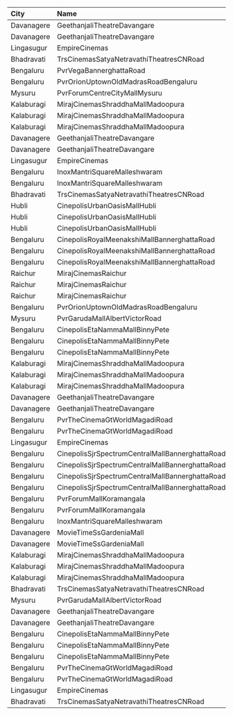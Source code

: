 | City       | Name                                            | Language |  Time | Type        | Price | Capacity | Booked |
| :--------- | :---------------------------------------------- | :------- | ----: | :---------- | ----: | -------: | -----: |
| Davanagere | GeethanjaliTheatreDavangare                     | Kannada  | 10:30 | Balcony     |  150₹ |      184 |    100 |
| Davanagere | GeethanjaliTheatreDavangare                     | Kannada  | 10:30 | SecondClass |  100₹ |      198 |    198 |
| Lingasugur | EmpireCinemas                                   | Kannada  | 11:00 | FirstClass  |   80₹ |      302 |    202 |
| Bhadravati | TrsCinemasSatyaNetravathiTheatresCNRoad         | Kannada  | 11:30 | GoldClass   |  120₹ |      175 |    114 |
| Bengaluru  | PvrVegaBannerghattaRoad                         | Kannada  | 11:45 | Classic     |  112₹ |      118 |      0 |
| Bengaluru  | PvrOrionUptownOldMadrasRoadBengaluru            | Kannada  | 12:15 | Classic     |  200₹ |      128 |      5 |
| Mysuru     | PvrForumCentreCityMallMysuru                    | Kannada  | 12:25 | Classic     |  150₹ |      144 |      2 |
| Kalaburagi | MirajCinemasShraddhaMallMadoopura               | Kannada  | 12:45 | Special     |  130₹ |       80 |      2 |
| Kalaburagi | MirajCinemasShraddhaMallMadoopura               | Kannada  | 12:45 | Executive   |  150₹ |      192 |      9 |
| Kalaburagi | MirajCinemasShraddhaMallMadoopura               | Kannada  | 12:45 | Gold        |  280₹ |       10 |      6 |
| Davanagere | GeethanjaliTheatreDavangare                     | Kannada  | 13:30 | Balcony     |  150₹ |      184 |    100 |
| Davanagere | GeethanjaliTheatreDavangare                     | Kannada  | 13:30 | SecondClass |  100₹ |      198 |    198 |
| Lingasugur | EmpireCinemas                                   | Kannada  | 14:00 | FirstClass  |   80₹ |      302 |    202 |
| Bengaluru  | InoxMantriSquareMalleshwaram                    | Kannada  | 14:10 | Club        |  130₹ |      255 |      0 |
| Bengaluru  | InoxMantriSquareMalleshwaram                    | Kannada  | 14:10 | Royal       |  240₹ |        8 |      0 |
| Bhadravati | TrsCinemasSatyaNetravathiTheatresCNRoad         | Kannada  | 14:30 | GoldClass   |  120₹ |      175 |    114 |
| Hubli      | CinepolisUrbanOasisMallHubli                    | Kannada  | 15:00 | Normal      |  150₹ |       38 |      0 |
| Hubli      | CinepolisUrbanOasisMallHubli                    | Kannada  | 15:00 | Executive   |  150₹ |      103 |      8 |
| Hubli      | CinepolisUrbanOasisMallHubli                    | Kannada  | 15:00 | Premium     |  150₹ |       62 |     17 |
| Bengaluru  | CinepolisRoyalMeenakshiMallBannerghattaRoad     | Kannada  | 15:00 | Normal      |  120₹ |       24 |      0 |
| Bengaluru  | CinepolisRoyalMeenakshiMallBannerghattaRoad     | Kannada  | 15:00 | Executive   |  140₹ |       50 |      1 |
| Bengaluru  | CinepolisRoyalMeenakshiMallBannerghattaRoad     | Kannada  | 15:00 | Premium     |  160₹ |       40 |      2 |
| Raichur    | MirajCinemasRaichur                             | Kannada  | 15:05 | Silver      |  140₹ |       30 |      4 |
| Raichur    | MirajCinemasRaichur                             | Kannada  | 15:05 | Executive   |  160₹ |       90 |      2 |
| Raichur    | MirajCinemasRaichur                             | Kannada  | 15:05 | Gold        |  180₹ |       61 |      0 |
| Bengaluru  | PvrOrionUptownOldMadrasRoadBengaluru            | Kannada  | 15:20 | Classic     |  200₹ |      128 |      0 |
| Mysuru     | PvrGarudaMallAlbertVictorRoad                   | Kannada  | 15:35 | Classic     |  130₹ |      119 |      6 |
| Bengaluru  | CinepolisEtaNammaMallBinnyPete                  | Kannada  | 15:35 | Normal      |  150₹ |       10 |      0 |
| Bengaluru  | CinepolisEtaNammaMallBinnyPete                  | Kannada  | 15:35 | Executive   |  150₹ |       82 |      5 |
| Bengaluru  | CinepolisEtaNammaMallBinnyPete                  | Kannada  | 15:35 | Premium     |  150₹ |       46 |      6 |
| Kalaburagi | MirajCinemasShraddhaMallMadoopura               | Kannada  | 15:45 | Special     |  130₹ |       80 |      0 |
| Kalaburagi | MirajCinemasShraddhaMallMadoopura               | Kannada  | 15:45 | Executive   |  150₹ |      192 |      2 |
| Kalaburagi | MirajCinemasShraddhaMallMadoopura               | Kannada  | 15:45 | Gold        |  280₹ |       10 |      0 |
| Davanagere | GeethanjaliTheatreDavangare                     | Kannada  | 16:30 | Balcony     |  150₹ |      184 |    100 |
| Davanagere | GeethanjaliTheatreDavangare                     | Kannada  | 16:30 | SecondClass |  100₹ |      198 |    198 |
| Bengaluru  | PvrTheCinemaGtWorldMagadiRoad                   | Kannada  | 17:55 | Recliner    |  200₹ |       14 |      0 |
| Bengaluru  | PvrTheCinemaGtWorldMagadiRoad                   | Kannada  | 17:55 | Classic     |  112₹ |      179 |     10 |
| Lingasugur | EmpireCinemas                                   | Kannada  | 18:00 | FirstClass  |   80₹ |      302 |    202 |
| Bengaluru  | CinepolisSjrSpectrumCentralMallBannerghattaRoad | Kannada  | 18:05 | Normal      |  140₹ |       30 |      0 |
| Bengaluru  | CinepolisSjrSpectrumCentralMallBannerghattaRoad | Kannada  | 18:05 | Executive   |  140₹ |       63 |      0 |
| Bengaluru  | CinepolisSjrSpectrumCentralMallBannerghattaRoad | Kannada  | 18:05 | Premium     |  140₹ |       54 |      0 |
| Bengaluru  | CinepolisSjrSpectrumCentralMallBannerghattaRoad | Kannada  | 18:05 | Vip         |  200₹ |       12 |      0 |
| Bengaluru  | PvrForumMallKoramangala                         | Kannada  | 18:10 | Classic     |  200₹ |      156 |      4 |
| Bengaluru  | PvrForumMallKoramangala                         | Kannada  | 18:10 | Recliner    |  300₹ |       12 |      0 |
| Bengaluru  | InoxMantriSquareMalleshwaram                    | Kannada  | 18:30 | Club        |  170₹ |      197 |      0 |
| Davanagere | MovieTimeSsGardeniaMall                         | Kannada  | 18:30 | Premier     |  100₹ |      160 |      0 |
| Davanagere | MovieTimeSsGardeniaMall                         | Kannada  | 18:30 | Gold        |  130₹ |       41 |      0 |
| Kalaburagi | MirajCinemasShraddhaMallMadoopura               | Kannada  | 18:30 | Special     |  130₹ |       80 |      0 |
| Kalaburagi | MirajCinemasShraddhaMallMadoopura               | Kannada  | 18:30 | Executive   |  150₹ |      192 |      0 |
| Kalaburagi | MirajCinemasShraddhaMallMadoopura               | Kannada  | 18:30 | Gold        |  280₹ |       10 |      0 |
| Bhadravati | TrsCinemasSatyaNetravathiTheatresCNRoad         | Kannada  | 18:30 | GoldClass   |  120₹ |      175 |    114 |
| Mysuru     | PvrGarudaMallAlbertVictorRoad                   | Kannada  | 18:40 | Classic     |  130₹ |      119 |     15 |
| Davanagere | GeethanjaliTheatreDavangare                     | Kannada  | 19:30 | Balcony     |  150₹ |      184 |    100 |
| Davanagere | GeethanjaliTheatreDavangare                     | Kannada  | 19:30 | SecondClass |  100₹ |      198 |    198 |
| Bengaluru  | CinepolisEtaNammaMallBinnyPete                  | Kannada  | 20:45 | Normal      |  150₹ |       10 |      0 |
| Bengaluru  | CinepolisEtaNammaMallBinnyPete                  | Kannada  | 20:45 | Executive   |  150₹ |       82 |      0 |
| Bengaluru  | CinepolisEtaNammaMallBinnyPete                  | Kannada  | 20:45 | Premium     |  150₹ |       46 |      0 |
| Bengaluru  | PvrTheCinemaGtWorldMagadiRoad                   | Kannada  | 21:00 | Recliner    |  250₹ |       14 |      0 |
| Bengaluru  | PvrTheCinemaGtWorldMagadiRoad                   | Kannada  | 21:00 | Classic     |  160₹ |      179 |      0 |
| Lingasugur | EmpireCinemas                                   | Kannada  | 21:00 | FirstClass  |   80₹ |      302 |    202 |
| Bhadravati | TrsCinemasSatyaNetravathiTheatresCNRoad         | Kannada  | 21:30 | GoldClass   |  120₹ |      175 |    114 |